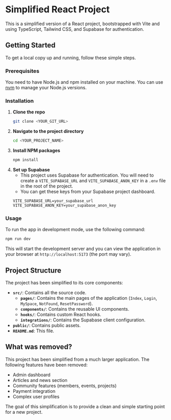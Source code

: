 # Simplified React Project

This is a simplified version of a React project, bootstrapped with Vite and using TypeScript, Tailwind CSS, and Supabase for authentication.

## Getting Started

To get a local copy up and running, follow these simple steps.

### Prerequisites

You need to have Node.js and npm installed on your machine. You can use [nvm](https://github.com/nvm-sh/nvm#installing-and-updating) to manage your Node.js versions.

### Installation

1.  **Clone the repo**
    ```sh
    git clone <YOUR_GIT_URL>
    ```
2.  **Navigate to the project directory**
    ```sh
    cd <YOUR_PROJECT_NAME>
    ```
3.  **Install NPM packages**
    ```sh
    npm install
    ```
4.  **Set up Supabase**
    - This project uses Supabase for authentication. You will need to create a `VITE_SUPABASE_URL` and `VITE_SUPABASE_ANON_KEY` in a `.env` file in the root of the project.
    - You can get these keys from your Supabase project dashboard.
    ```
    VITE_SUPABASE_URL=your_supabase_url
    VITE_SUPABASE_ANON_KEY=your_supabase_anon_key
    ```

### Usage

To run the app in development mode, use the following command:

```sh
npm run dev
```

This will start the development server and you can view the application in your browser at `http://localhost:5173` (the port may vary).

## Project Structure

The project has been simplified to its core components:

-   **`src/`**: Contains all the source code.
    -   **`pages/`**: Contains the main pages of the application (`Index`, `Login`, `MySpace`, `NotFound`, `ResetPassword`).
    -   **`components/`**: Contains the reusable UI components.
    -   **`hooks/`**: Contains custom React hooks.
    -   **`integrations/`**: Contains the Supabase client configuration.
-   **`public/`**: Contains public assets.
-   **`README.md`**: This file.

## What was removed?

This project has been simplified from a much larger application. The following features have been removed:
- Admin dashboard
- Articles and news section
- Community features (members, events, projects)
- Payment integration
- Complex user profiles

The goal of this simplification is to provide a clean and simple starting point for a new project.
